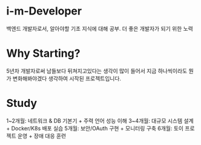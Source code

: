 # i-m-Developer
백엔드 개발자로서, 알아야할 기초 지식에 대해 공부. 더 좋은 개발자가 되기 위한 노력

# Why Starting?
5년차 개발자로써 남들보다 뒤쳐지고있다는 생각이 많이 들어서 지금 하나씩이라도 뭔가 변화해봐야겠다 생각하여 시작된 프로젝트입니다.

# Study
1~2개월: 네트워크 & DB 기본기 + 주력 언어 성능 이해
3~4개월: 대규모 시스템 설계 + Docker/K8s 배포 실습
5개월: 보안/OAuth 구현 + 모니터링 구축
6개월: 토이 프로젝트 운영 + 장애 대응 훈련